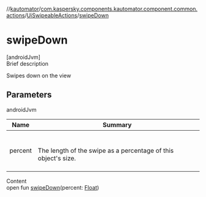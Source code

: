 //[kautomator](../../index.md)/[com.kaspersky.components.kautomator.component.common.actions](../index.md)/[UiSwipeableActions](index.md)/[swipeDown](swipe-down.md)



# swipeDown  
[androidJvm]  
Brief description  


Swipes down on the view



## Parameters  
  
androidJvm  
  
|  Name|  Summary| 
|---|---|
| percent| <br><br>The length of the swipe as a percentage of this object's size.<br><br>
  
  
Content  
open fun [swipeDown](swipe-down.md)(percent: [Float](https://kotlinlang.org/api/latest/jvm/stdlib/kotlin/-float/index.html))  



